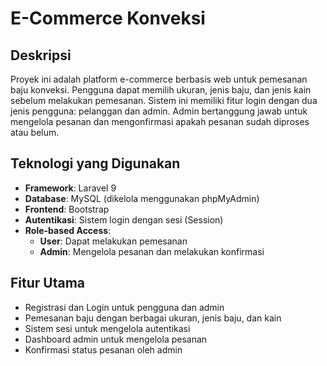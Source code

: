 # E-Commerce Konveksi

## Deskripsi
Proyek ini adalah platform e-commerce berbasis web untuk pemesanan baju konveksi. Pengguna dapat memilih ukuran, jenis baju, dan jenis kain sebelum melakukan pemesanan. Sistem ini memiliki fitur login dengan dua jenis pengguna: pelanggan dan admin. Admin bertanggung jawab untuk mengelola pesanan dan mengonfirmasi apakah pesanan sudah diproses atau belum.

## Teknologi yang Digunakan
- **Framework**: Laravel 9
- **Database**: MySQL (dikelola menggunakan phpMyAdmin)
- **Frontend**: Bootstrap
- **Autentikasi**: Sistem login dengan sesi (Session)
- **Role-based Access**:
  - **User**: Dapat melakukan pemesanan
  - **Admin**: Mengelola pesanan dan melakukan konfirmasi

## Fitur Utama
- Registrasi dan Login untuk pengguna dan admin
- Pemesanan baju dengan berbagai ukuran, jenis baju, dan kain
- Sistem sesi untuk mengelola autentikasi
- Dashboard admin untuk mengelola pesanan
- Konfirmasi status pesanan oleh admin
